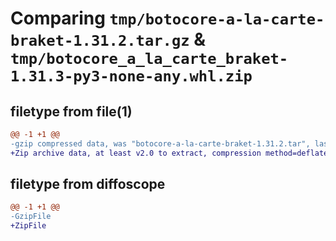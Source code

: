 # Comparing `tmp/botocore-a-la-carte-braket-1.31.2.tar.gz` & `tmp/botocore_a_la_carte_braket-1.31.3-py3-none-any.whl.zip`

## filetype from file(1)

```diff
@@ -1 +1 @@
-gzip compressed data, was "botocore-a-la-carte-braket-1.31.2.tar", last modified: Wed Jul 12 01:44:25 2023, max compression
+Zip archive data, at least v2.0 to extract, compression method=deflate
```

## filetype from diffoscope

```diff
@@ -1 +1 @@
-GzipFile
+ZipFile
```

